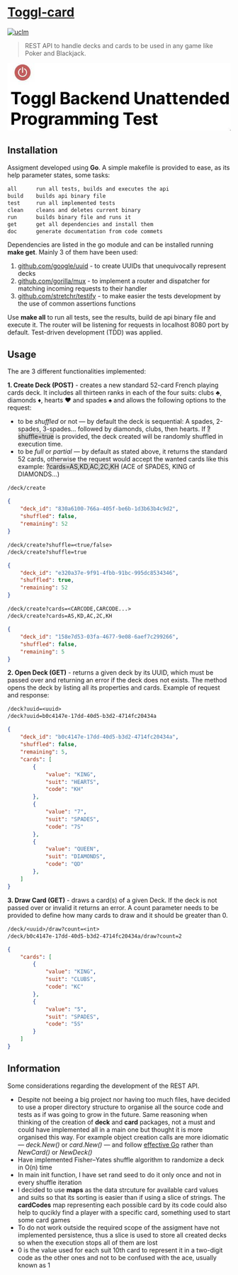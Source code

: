 # [Toggl-card](/doc/Toggl_Backend_Unattended_Programming_Test.pdf)
[![uclm](https://img.shields.io/badge/personal-project-red.svg?&longCache=true&colorA=27a79a&colorB=555555&style=for-the-badge)](http://www.juanperea.me)  
> REST API to handle decks and cards to be used in any game like Poker and Blackjack.

![toggl-banner](doc/banner.jpg)

## Installation
Assigment developed using **Go**. A simple makefile is provided to ease, as its help parameter states, some tasks:

```
all      run all tests, builds and executes the api
build    builds api binary file
test     run all implemented tests
clean    cleans and deletes current binary
run      builds binary file and runs it
get      get all dependencies and install them 
doc      generate documentation from code commets
```

Dependencies are listed in the go module and can be installed running **make get**. Mainly 3 of them have been used:

1. [github.com/google/uuid](https://github.com/google/uuid) - to create UUIDs that unequivocally represent decks
2. [github.com/gorilla/mux](https://github.com/google/uuid) - to implement a router and dispatcher for matching incoming requests to their handler
3. [github.com/stretchr/testify](https://github.com/google/uuid) - to make easier the tests development by the use of common assertions functions

Use **make all** to run all tests, see the results, build de api binary file and execute it. The router will be listening for requests in localhost 8080 port by default. Test-driven development (TDD) was applied.

## Usage

The are 3 different functionalities implemented:

**1. Create Deck (POST)** -  creates a new standard 52-card French playing cards deck. It includes all thirteen ranks in each of the four suits: clubs :clubs:, diamonds :diamonds:, hearts :hearts: and spades :spades: and allows the following options to the request:

- to be *shuffled* or not — by default the deck is sequential: A spades, 2-spades, 3-spades... followed by diamonds, clubs, then hearts. If <span style="background-color: #D9D9D9">?shuffle=true</span> is provided, the deck created will be randomly shuffled in execution time.
- to be *full* or *partial* — by default as stated above, it returns the standard 52 cards, otherwise the request would accept the wanted cards like this example: <span style="background-color: #D9D9D9">?cards=AS,KD,AC,2C,KH</span> (ACE of SPADES, KING of DIAMONDS...)

```
/deck/create
```
```json
{
    "deck_id": "830a6100-766a-405f-be6b-1d3b63b4c9d2",
    "shuffled": false,
    "remaining": 52
}
```
```
/deck/create?shuffle=<true/false>
/deck/create?shuffle=true
```
```json
{
    "deck_id": "e320a37e-9f91-4fbb-91bc-995dc8534346",
    "shuffled": true,
    "remaining": 52
}
```
```
/deck/create?cards=<CARCODE,CARCODE...>
/deck/create?cards=AS,KD,AC,2C,KH
```
```json
{
    "deck_id": "158e7d53-03fa-4677-9e08-6aef7c299266",
    "shuffled": false,
    "remaining": 5
}
```

**2. Open Deck (GET)** - returns a given deck by its UUID, which must be passed over and returning an error if the deck does not exists. The method opens the deck by listing all its properties and cards. Example of request and response:

```
/deck?uuid=<uuid>
/deck?uuid=b0c4147e-17dd-40d5-b3d2-4714fc20434a
```
```json
{
    "deck_id": "b0c4147e-17dd-40d5-b3d2-4714fc20434a",
    "shuffled": false,
    "remaining": 5,
    "cards": [
        {
            "value": "KING",
            "suit": "HEARTS",
            "code": "KH"
        },
        {
            "value": "7",
            "suit": "SPADES",
            "code": "7S"
        },
        {
            "value": "QUEEN",
            "suit": "DIAMONDS",
            "code": "QD"
        },
    ]
}
```
**3. Draw Card (GET)** - draws a card(s) of a given Deck. If the deck is not passed over or invalid it returns an error. A count parameter needs to be provided to define how many cards to draw and it should be greater than 0. 

```
/deck/<uuid>/draw?count=<int>
/deck/b0c4147e-17dd-40d5-b3d2-4714fc20434a/draw?count=2
```
```json
{
    "cards": [
        {
            "value": "KING",
            "suit": "CLUBS",
            "code": "KC"
        },
        {
            "value": "5",
            "suit": "SPADES",
            "code": "5S"
        }
    ]
}
```

## Information

Some considerations regarding the development of the REST API.

- Despite not beeing a big project nor having too much files, have decided to use a proper directory structure to organise all the source code and tests as if was going to grow in the future. Same reasoning when thinking of the creation of **deck** and **card** packages, not a must and could have implemented all in a main one but thought it is more organised this way. For example object creation calls are more idiomatic — *deck.New()* or *card.New()* — and follow [effective Go](https://golang.org/doc/effective_go.html) rather than *NewCard()* or *NewDeck()*
- Have implemented Fisher–Yates shuffle algorithm to randomize a deck in O(n) time
- In main init function, I have set rand seed to do it only once and not in every shuffle iteration
- I decided to use **maps** as the data strcuture for available card values and suits so that its sorting is easier than if using a slice of strings. The **cardCodes** map representing each possible card by its code could also help to qucikly find a player with a specific card, something used to start some card games
- To do not work outside the required scope of the assigment have not implemented persistence, thus a slice is used to store all created decks so when the execution stops all of them are lost 
- 0 is the value used for each suit 10th card to represent it in a two-digit code as the other ones and not to be confused with the ace, usually known as 1

